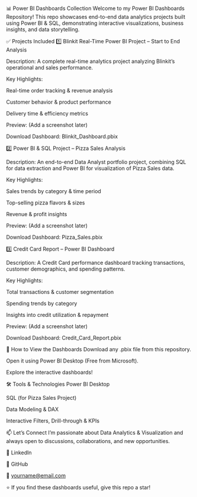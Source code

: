 📊 Power BI Dashboards Collection
Welcome to my Power BI Dashboards Repository!
This repo showcases end-to-end data analytics projects built using Power BI & SQL, demonstrating interactive visualizations, business insights, and data storytelling.

✅ Projects Included
1️⃣ Blinkit Real-Time Power BI Project – Start to End Analysis

Description: A complete real-time analytics project analyzing Blinkit’s operational and sales performance.

Key Highlights:

Real-time order tracking & revenue analysis

Customer behavior & product performance

Delivery time & efficiency metrics

Preview:
(Add a screenshot later)

Download Dashboard: Blinkit_Dashboard.pbix

2️⃣ Power BI & SQL Project – Pizza Sales Analysis

Description: An end-to-end Data Analyst portfolio project, combining SQL for data extraction and Power BI for visualization of Pizza Sales data.

Key Highlights:

Sales trends by category & time period

Top-selling pizza flavors & sizes

Revenue & profit insights

Preview:
(Add a screenshot later)

Download Dashboard: Pizza_Sales.pbix

3️⃣ Credit Card Report – Power BI Dashboard

Description: A Credit Card performance dashboard tracking transactions, customer demographics, and spending patterns.

Key Highlights:

Total transactions & customer segmentation

Spending trends by category

Insights into credit utilization & repayment

Preview:
(Add a screenshot later)

Download Dashboard: Credit_Card_Report.pbix

🚀 How to View the Dashboards
Download any .pbix file from this repository.

Open it using Power BI Desktop (Free from Microsoft).

Explore the interactive dashboards!

🛠️ Tools & Technologies
Power BI Desktop

SQL (for Pizza Sales Project)

Data Modeling & DAX

Interactive Filters, Drill-through & KPIs

📫 Let’s Connect
I’m passionate about Data Analytics & Visualization and always open to discussions, collaborations, and new opportunities.

💼 LinkedIn

📂 GitHub

📧 yourname@email.com

⭐ If you find these dashboards useful, give this repo a star!
